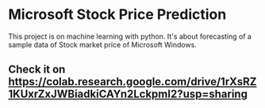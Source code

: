 # Microsoft Stock Price Prediction

This project is on machine learning with python. It's about forecasting of a sample data of Stock market price of Microsoft Windows.

## Check it on https://colab.research.google.com/drive/1rXsRZ1KUxrZxJWBiadkiCAYn2LckpmI2?usp=sharing



